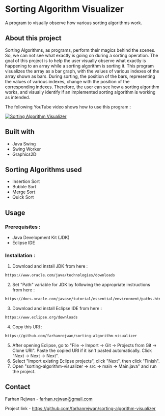 # Sorting Algorithm Visualizer
A program to visually observe how various sorting algorithms work.

## About this project
Sorting Algorithms, as programs, perform their magics behind the scenes. So, we can not see what exactly is going on during a sorting operation. The goal of this project is to help the user visually observe what exactly is happening to an array while a sorting algorithm is sorting it. This program visualizes the array as a bar graph, with the values of various indexes of the array shown as bars. During sorting, the position of the bars, representing the values of various indexes, change with the position of the corresponding indexes. Therefore, the user can see how a sorting algorithm works, and visually identify if an implemented sorting algorithm is working as intended.

The following YouTube video shows how to use this program :

[![Sorting Algorithm Visualizer](https://i.imgur.com/Wab8x4l.jpg)](https://www.youtube.com/watch?v=7d3urOzL6tc "Sorting Algorithm Visualizer")

## Built with
* Java Swing
* Swing Worker
* Graphics2D

## Sorting Algorithms used
* Insertion Sort
* Bubble Sort
* Merge Sort
* Quick Sort

## Usage
### Prerequisites :
* Java Development Kit (JDK)
* Eclipse IDE
### Installation :
1. Download and install JDK from here :
```sh
https://www.oracle.com/java/technologies/downloads
```
2. Set "Path" variable for JDK by following the appropriate instructions from here :
```sh
https://docs.oracle.com/javase/tutorial/essential/environment/paths.html
```
3. Download and install Eclipse IDE from here :
```sh
https://www.eclipse.org/downloads
```
4. Copy this URI :
```sh
https://github.com/farhanrejwan/sorting-algorithm-visualizer
```
5. After opening Eclipse, go to "File -> Import -> Git -> Projects from Git -> Clone URI". Paste the copied URI if it isn't pasted automatically. Click "Next -> Next -> Next".
6. Select "Import existing Eclipse projects", click "Next", then click "Finish".
7. Open "sorting-algorithm-visualizer -> src -> main -> Main.java" and run the project.

## Contact
Farhan Rejwan  - farhan.rejwan@gmail.com

Project link - https://github.com/farhanrejwan/sorting-algorithm-visualizer
